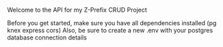 Welcome to the API for my Z-Prefix CRUD Project

Before you get started, make sure you have all dependencies installed (pg knex express cors)
Also, be sure to create a new .env with your postgres database connection details 